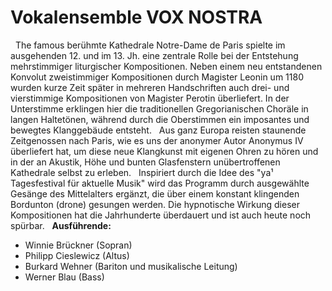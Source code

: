 # Vokalensemble VOX NOSTRA
 
The famous berühmte Kathedrale Notre-Dame de Paris spielte im ausgehenden 12. und im 13. Jh. eine zentrale Rolle bei der Entstehung mehrstimmiger liturgischer Kompositionen. Neben einem neu entstandenen Konvolut zweistimmiger Kompositionen durch Magister Leonin um 1180 wurden kurze Zeit später in mehreren Handschriften auch drei- und vierstimmige Kompositionen von Magister Perotin überliefert. In der Unterstimme erklingen hier die traditionellen Gregorianischen Choräle in langen Haltetönen, während durch die Oberstimmen ein imposantes und bewegtes Klanggebäude entsteht.
 
Aus ganz Europa reisten staunende Zeitgenossen nach Paris, wie es uns der anonymer Autor Anonymus IV überliefert hat, um diese neue Klangkunst mit eigenen Ohren zu hören und in der an Akustik, Höhe und bunten Glasfenstern unübertroffenen Kathedrale selbst zu erleben.
 
Inspiriert durch die Idee des "ya¹ Tagesfestival für aktuelle Musik" wird das Programm durch ausgewählte Gesänge des Mittelalters ergänzt, die über einem konstant klingenden Bordunton (drone) gesungen werden. Die hypnotische Wirkung dieser Kompositionen hat die Jahrhunderte überdauert und ist auch heute noch spürbar.
 
**Ausführende:**

- Winnie Brückner (Sopran)
- Philipp Cieslewicz (Altus)
- Burkard Wehner (Bariton und musikalische Leitung)
- Werner Blau (Bass)
